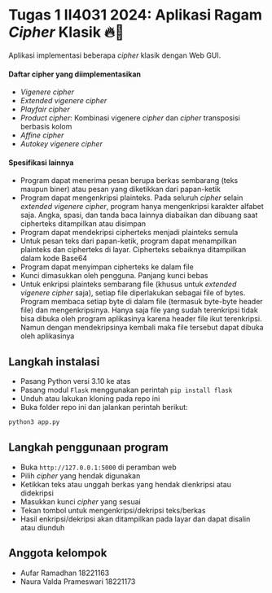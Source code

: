 # Tugas 1 II4031 2024: Aplikasi Ragam *Cipher* Klasik 🔥🌾

Aplikasi implementasi beberapa *cipher* klasik dengan Web GUI.

#### Daftar cipher yang diimplementasikan
- *Vigenere cipher*
- *Extended vigenere cipher*
- *Playfair cipher*
- *Product cipher*: Kombinasi vigenere *cipher* dan *cipher* transposisi berbasis kolom
- *Affine cipher*
- *Autokey vigenere cipher*

#### Spesifikasi lainnya
- Program dapat menerima pesan berupa berkas sembarang (teks maupun biner) atau pesan yang diketikkan dari papan-ketik
- Program dapat mengenkripsi plainteks. Pada seluruh *cipher* selain *extended vigenere cipher*, program hanya mengenkripsi karakter alfabet saja. Angka, spasi, dan tanda baca lainnya diabaikan dan dibuang saat cipherteks ditampilkan atau disimpan
- Program dapat mendekripsi cipherteks menjadi plainteks semula
- Untuk pesan teks dari papan-ketik, program dapat menampilkan plainteks dan cipherteks di
layar. Cipherteks sebaiknya ditampilkan dalam kode Base64
- Program dapat menyimpan cipherteks ke dalam file
- Kunci dimasukkan oleh pengguna. Panjang kunci bebas
- Untuk enkripsi plainteks sembarang file (khusus untuk *extended vigenere cipher* saja), setiap file diperlakukan sebagai file of bytes. Program membaca setiap byte di dalam file (termasuk byte-byte header file) dan mengenkripsinya. Hanya saja file yang sudah terenkripsi tidak bisa dibuka oleh program aplikasinya karena header file ikut terenkripsi. Namun dengan mendekripsinya kembali maka file tersebut dapat dibuka oleh aplikasinya

## Langkah instalasi
- Pasang Python versi 3.10 ke atas
- Pasang modul `Flask` menggunakan perintah `pip install flask`
- Unduh atau lakukan kloning pada repo ini
- Buka folder repo ini dan jalankan perintah berikut:
```bash
python3 app.py
```

## Langkah penggunaan program
- Buka `http://127.0.0.1:5000` di peramban web
- Pilih *cipher* yang hendak digunakan
- Ketikkan teks atau unggah berkas yang hendak dienkripsi atau didekripsi
- Masukkan kunci *cipher* yang sesuai
- Tekan tombol untuk mengenkripsi/dekripsi teks/berkas
- Hasil enkripsi/dekripsi akan ditampilkan pada layar dan dapat disalin atau diunduh

## Anggota kelompok
- Aufar Ramadhan 18221163
- Naura Valda Prameswari 18221173
